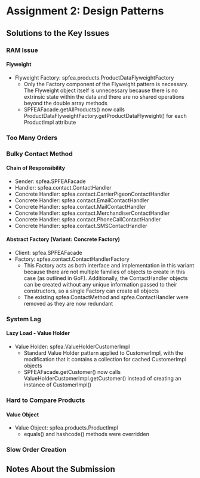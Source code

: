 # Assignment 2: Design Patterns

## Solutions to the Key Issues

### RAM Issue

#### Flyweight

- Flyweight Factory: spfea.products.ProductDataFlyweightFactory
  - Only the Factory component of the Flyweight pattern is necessary. The Flyweight object itself is unnecessary because there is no extrinsic state within the data and there are no shared operations beyond the double array methods
  - SPFEAFacade.getAllProducts() now calls ProductDataFlyweightFactory.getProductDataFlyweight() for each ProductImpl attribute

### Too Many Orders

### Bulky Contact Method

#### Chain of Responsibility

- Sender: spfea.SPFEAFacade
- Handler: spfea.contact.ContactHandler
- Concrete Handler: spfea.contact.CarrierPigeonContactHandler
- Concrete Handler: spfea.contact.EmailContactHandler
- Concrete Handler: spfea.contact.MailContactHandler
- Concrete Handler: spfea.contact.MerchandiserContactHandler
- Concrete Handler: spfea.contact.PhoneCallContactHandler
- Concrete Handler: spfea.contact.SMSContactHandler

#### Abstract Factory (Variant: Concrete Factory)

- Client: spfea.SPFEAFacade
- Factory: spfea.contact.ContactHandlerFactory
  - This Factory acts as both interface and implementation in this variant because there are not multiple families of objects to create in this case (as outlined in GoF).
    Additionally, the ContactHandler objects can be created without any unique information passed to their constructors, so a single Factory can create all objects
  - The existing spfea.ContactMethod and spfea.ContactHandler were removed as they are now redundant

### System Lag

#### Lazy Load - Value Holder

- Value Holder: spfea.ValueHolderCustomerImpl
  - Standard Value Holder pattern applied to CustomerImpl, with the modification that it contains a collection for cached CustomerImpl objects
  - SPFEAFacade.getCustomer() now calls ValueHolderCustomerImpl.getCustomer() instead of creating an instance of CustomerImpl()

### Hard to Compare Products

#### Value Object

- Value Object: spfea.products.ProductImpl
  - equals() and hashcode() methods were overridden

### Slow Order Creation

## Notes About the Submission

